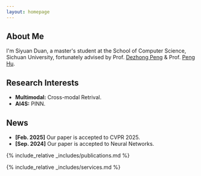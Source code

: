 ```yaml
---
layout: homepage
---
```


## About Me

I'm Siyuan Duan, a master's student at the School of Computer Science, Sichuan University, fortunately advised by Prof. [Dezhong Peng](https://cs.scu.edu.cn/info/1282/13563.htm) \& Prof. [Peng Hu](https://penghu-cs.github.io).


## Research Interests

- **Multimodal:** Cross-modal Retrival.
- **AI4S:** PINN.

## News

- **[Feb. 2025]** Our paper is accepted to CVPR 2025.
- **[Sep. 2024]** Our paper is accepted to Neural Networks.

{% include_relative _includes/publications.md %}

{% include_relative _includes/services.md %}
